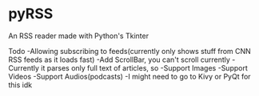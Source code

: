 # pyRSS
An RSS reader made with Python's Tkinter

Todo
-Allowing subscribing to feeds(currently only shows stuff from CNN RSS feeds as it loads fast)
-Add ScrollBar, you can't scroll currently
-Currently it parses only full text of articles, so
  -Support Images
  -Support Videos
  -Support Audios(podcasts)
  -I might need to go to Kivy or PyQt for this idk
